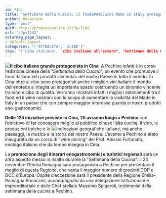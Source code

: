 ```yaml
---
id: 7141
title: 'Settimana della Cucina: il food&#038;wine Made in Italy protagonista in Cina'
author: Redazione
type: "post"
guid: http://progressonline.it/?p=7141
url: "/?p=7141"
colormag_page_layout:
- default_layout
categories: "['ATTUALITÀ', 'SLIDE']"
tags: "['Cibo italiano', "cibo italiano all'estero", 'Settimana della Cucina', 'settimana della cucina in Cina', 'Settimana della Cucina nel Mondo', 'vino italiano']"
---
```


![](https://progressonline.it/wp-content/uploads/2017/11/italian-taste-rgb850x500-300x176.jpg)**Il cibo italiano grande protagonista in Cina**. A Pechino infatti è in corso l’edizione cinese della “*Settimana della Cucina*“, un evento che promuove il food italiano ed i prodotti alimentari del nostro Paese in tutto il mondo. In Cina oltre al cibo sono protagonisti anche i migliori vini italiani: il mondo dell’enoteca si ritaglia un importante spazio costruendo un binomio vincente tra vino e cibo di qualità. Verranno mostrati infatti i migliori abbinamenti tra il food ed il wine nostrani con lo scopo di aumentare la visibilità del Made in Italy in un paese che con sempre maggior interesse guarda ai nostri prodotti eno-gastronomici.

**Delle 125 iniziative previste in Cina, 25 avranno luogo a Pechino** con l’obiettivo di far conoscere meglio al pubblico cinese l’alta cucina, il vino, le produzioni tipiche e le ![](https://progressonline.it/wp-content/uploads/2017/11/untitled_0-300x189.png)indicazioni geografiche italiane, ma anche i paesaggi, la musica e la storia del nostro Paese. L’evento a Pechino è stato inaugurato da un corso di “wine pairing” del Prof. Alessio Fortunato, enologo italiano che da tempo insegna in Cina.

La **promozione degli itinerari enogastronomici e turistici regionali** sarà un altro aspetto messo in risalto durante la “Settimana della Cucina”: il 24 novembre l’Emilia Romagna sarà protagonista a Pechino per presentare il meglio di questa Regione, che vanta il maggior numero di prodotti DOP e DOC d’Europa. Ospite d’eccezione sarà il presidente della Regione Emilia-Romagna Bonaccini, accompagnato da una delegazione istituzionale e imprenditoriale e dallo Chef stellato Massimo Spigaroli, testimonial della settimana della cucina a Pechino.